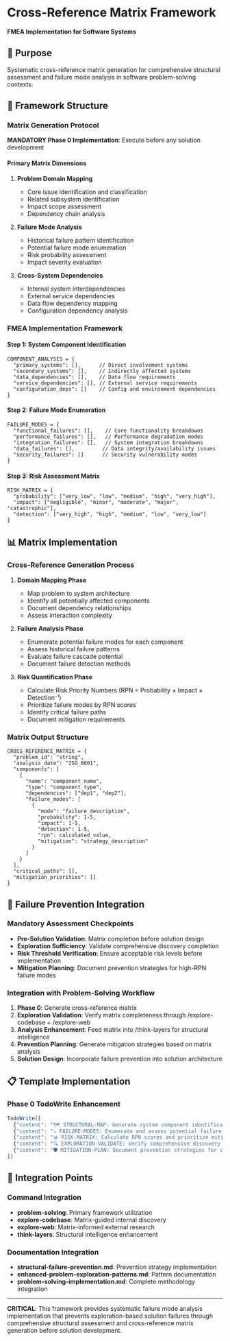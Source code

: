# Cross-Reference Matrix Framework
**FMEA Implementation for Software Systems**

## 🎯 Purpose
Systematic cross-reference matrix generation for comprehensive structural assessment and failure mode analysis in software problem-solving contexts.

## 🔧 Framework Structure

### Matrix Generation Protocol
**MANDATORY Phase 0 Implementation**: Execute before any solution development

#### Primary Matrix Dimensions
1. **Problem Domain Mapping**
   - Core issue identification and classification
   - Related subsystem identification
   - Impact scope assessment
   - Dependency chain analysis

2. **Failure Mode Analysis**
   - Historical failure pattern identification
   - Potential failure mode enumeration
   - Risk probability assessment
   - Impact severity evaluation

3. **Cross-System Dependencies**
   - Internal system interdependencies
   - External service dependencies
   - Data flow dependency mapping
   - Configuration dependency analysis

### FMEA Implementation Framework

#### Step 1: System Component Identification
```
COMPONENT_ANALYSIS = {
  "primary_systems": [],      // Direct involvement systems
  "secondary_systems": [],    // Indirectly affected systems
  "data_dependencies": [],    // Data flow requirements
  "service_dependencies": [], // External service requirements
  "configuration_deps": []    // Config and environment dependencies
}
```

#### Step 2: Failure Mode Enumeration
```
FAILURE_MODES = {
  "functional_failures": [],    // Core functionality breakdowns
  "performance_failures": [],   // Performance degradation modes
  "integration_failures": [],   // System integration breakdowns
  "data_failures": [],         // Data integrity/availability issues
  "security_failures": []      // Security vulnerability modes
}
```

#### Step 3: Risk Assessment Matrix
```
RISK_MATRIX = {
  "probability": ["very_low", "low", "medium", "high", "very_high"],
  "impact": ["negligible", "minor", "moderate", "major", "catastrophic"],
  "detection": ["very_high", "high", "medium", "low", "very_low"]
}
```

## 📊 Matrix Implementation

### Cross-Reference Generation Process
1. **Domain Mapping Phase**
   - Map problem to system architecture
   - Identify all potentially affected components
   - Document dependency relationships
   - Assess interaction complexity

2. **Failure Analysis Phase**
   - Enumerate potential failure modes for each component
   - Assess historical failure patterns
   - Evaluate failure cascade potential
   - Document failure detection methods

3. **Risk Quantification Phase**
   - Calculate Risk Priority Numbers (RPN = Probability × Impact × Detection⁻¹)
   - Prioritize failure modes by RPN scores
   - Identify critical failure paths
   - Document mitigation requirements

### Matrix Output Structure
```
CROSS_REFERENCE_MATRIX = {
  "problem_id": "string",
  "analysis_date": "ISO_8601",
  "components": [
    {
      "name": "component_name",
      "type": "component_type",
      "dependencies": ["dep1", "dep2"],
      "failure_modes": [
        {
          "mode": "failure_description",
          "probability": 1-5,
          "impact": 1-5,
          "detection": 1-5,
          "rpn": calculated_value,
          "mitigation": "strategy_description"
        }
      ]
    }
  ],
  "critical_paths": [],
  "mitigation_priorities": []
}
```

## 🚨 Failure Prevention Integration

### Mandatory Assessment Checkpoints
- **Pre-Solution Validation**: Matrix completion before solution design
- **Exploration Sufficiency**: Validate comprehensive discovery completion
- **Risk Threshold Verification**: Ensure acceptable risk levels before implementation
- **Mitigation Planning**: Document prevention strategies for high-RPN failure modes

### Integration with Problem-Solving Workflow
1. **Phase 0**: Generate cross-reference matrix
2. **Exploration Validation**: Verify matrix completeness through /explore-codebase + /explore-web
3. **Analysis Enhancement**: Feed matrix into /think-layers for structural intelligence
4. **Prevention Planning**: Generate mitigation strategies based on matrix analysis
5. **Solution Design**: Incorporate failure prevention into solution architecture

## 📋 Template Implementation

### Phase 0 TodoWrite Enhancement
```javascript
TodoWrite([
  {"content": "🗺️ STRUCTURAL-MAP: Generate system component identification matrix", "status": "pending", "priority": "high", "id": "matrix-map-1"},
  {"content": "⚠️ FAILURE-MODES: Enumerate and assess potential failure scenarios", "status": "pending", "priority": "high", "id": "matrix-failure-1"},
  {"content": "📊 RISK-MATRIX: Calculate RPN scores and prioritize mitigation efforts", "status": "pending", "priority": "high", "id": "matrix-risk-1"},
  {"content": "🔍 EXPLORATION-VALIDATE: Verify comprehensive discovery using matrix requirements", "status": "pending", "priority": "high", "id": "matrix-validate-1"},
  {"content": "🛡️ MITIGATION-PLAN: Document prevention strategies for critical failure modes", "status": "pending", "priority": "medium", "id": "matrix-mitigate-1"}
])
```

## 🔗 Integration Points

### Command Integration
- **problem-solving**: Primary framework utilization
- **explore-codebase**: Matrix-guided internal discovery
- **explore-web**: Matrix-informed external research
- **think-layers**: Structural intelligence enhancement

### Documentation Integration
- **structural-failure-prevention.md**: Prevention strategy implementation
- **enhanced-problem-exploration-patterns.md**: Pattern documentation
- **problem-solving-implementation.md**: Complete methodology integration

---

**CRITICAL**: This framework provides systematic failure mode analysis implementation that prevents exploration-based solution failures through comprehensive structural assessment and cross-reference matrix generation before solution development.